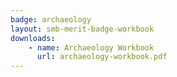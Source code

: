 ```yaml
---
badge: archaeology
layout: smb-merit-badge-workbook
downloads:
    - name: Archaeology Workbook
      url: archaeology-workbook.pdf
---
```

